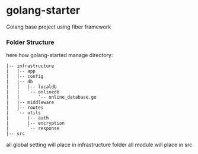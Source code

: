 # golang-starter
Golang base project using fiber framework
 
### Folder Structure

here how golang-started manage directory:
```
|-- infrastructure
|   |-- app
|   |-- config
|   |-- db
|   |   |-- localdb
|   |   `-- onlinedb
|   |       `-- online_database.go
|   |-- middleware
|   |-- routes
|   `-- utils
|       |-- auth
|       |-- encryption
|       `-- response
|-- src
```

all global setting will place in infrastructure folder
all module will place in src
